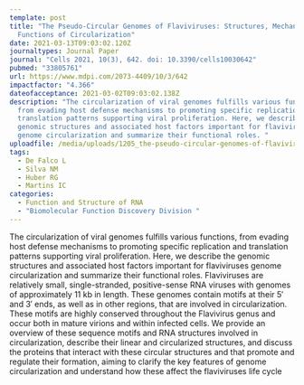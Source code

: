 ```yaml
---
template: post
title: "The Pseudo-Circular Genomes of Flaviviruses: Structures, Mechanisms, and
  Functions of Circularization"
date: 2021-03-13T09:03:02.120Z
journaltypes: Journal Paper
journal: "Cells 2021, 10(3), 642. doi: 10.3390/cells10030642"
pubmed: "33805761"
url: https://www.mdpi.com/2073-4409/10/3/642
impactfactor: "4.366"
dateofacceptance: 2021-03-02T09:03:02.138Z
description: "The circularization of viral genomes fulfills various functions,
  from evading host defense mechanisms to promoting specific replication and
  translation patterns supporting viral proliferation. Here, we describe the
  genomic structures and associated host factors important for flaviviruses
  genome circularization and summarize their functional roles. "
uploadfile: /media/uploads/1205_the-pseudo-circular-genomes-of-flavivirus.pdf
tags:
  - De Falco L
  - Silva NM
  - Huber RG
  - Martins IC
categories:
  - Function and Structure of RNA
  - "Biomolecular Function Discovery Division "
---
```

<!--StartFragment-->

The circularization of viral genomes fulfills various functions, from evading host defense mechanisms to promoting specific replication and translation patterns supporting viral proliferation. Here, we describe the genomic structures and associated host factors important for flaviviruses genome circularization and summarize their functional roles. Flaviviruses are relatively small, single-stranded, positive-sense RNA viruses with genomes of approximately 11 kb in length. These genomes contain motifs at their 5′ and 3′ ends, as well as in other regions, that are involved in circularization. These motifs are highly conserved throughout the Flavivirus genus and occur both in mature virions and within infected cells. We provide an overview of these sequence motifs and RNA structures involved in circularization, describe their linear and circularized structures, and discuss the proteins that interact with these circular structures and that promote and regulate their formation, aiming to clarify the key features of genome circularization and understand how these affect the flaviviruses life cycle

<!--EndFragment-->